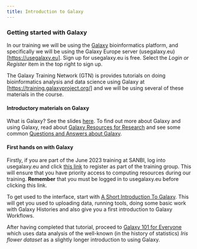 ```yaml
---
title: Introduction to Galaxy
---
```


### Getting started with Galaxy

In our training we will be using the [Galaxy](https://galaxyproject.org) bioinformatics platform, and specifically we
will be using the Galaxy Europe server (usegalaxy.eu)[https://usegalaxy.eu]. Sign up for usegalaxy.eu is free. Select
the _Login or Register_ item in the top right to sign up.

The Galaxy Training Network (GTN) is provides tutorials on doing bioinformatics analysis and data science using Galaxy
at [https://training.galaxyproject.org/] and we will be using several of these materials in the course.

#### Introductory materials on Galaxy

What is Galaxy? See the slides [here](https://training.galaxyproject.org/training-material/topics/introduction/tutorials/introduction/slides.html). To find out
more about Galaxy and using Galaxy, read about [Galaxy Resources for Research](https://docs.google.com/presentation/d/1dgKt1KJEazVPLmUXoXDUKgQl4hu1-Mute_AhSt183lQ/edit#slide=id.p) and see some common [Questions and Answers about Galaxy](https://www.slideshare.net/kbradnam/13-questions-you-might-have-about-galaxy).

#### First hands on with Galaxy

Firstly, if you are part of the June 2023 training at SANBI, log into usegalaxy.eu and click [this link](https://usegalaxy.eu/join-training/africacd-june2023) to
register as part of the training group. This will ensure that you have priority access to computing resources during our training. **Remember** that you must
be logged in to usegalaxy.eu before clicking this link.

To get used to the interface, start with [A Short Introduction To Galaxy](https://training.galaxyproject.org/training-material/topics/introduction/tutorials/galaxy-intro-short/tutorial.html). This will get you used to uploading data, running tools, doing some basic work with Galaxy Histories and also give you
a first introduction to Galaxy Workflows.

After having completed that tutorial, proceed to [Galaxy 101 for Everyone](https://training.galaxyproject.org/training-material/topics/introduction/tutorials/galaxy-intro-101-everyone/tutorial.html) which uses data analysis of the well-known (in the history of statistics) _Iris flower dataset_ as a slightly longer
introduction to using Galaxy.





